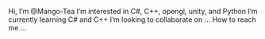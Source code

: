  Hi, I’m @Mango-Tea
 I’m interested in C#, C++, opengl, unity, and Python
 I’m currently learning C# and C++
 I’m looking to collaborate on ...
 How to reach me ...

<!---
Mango-Tea/Mango-Tea is a ✨ special ✨ repository because its `README.md` (this file) appears on your GitHub profile.
You can click the Preview link to take a look at your changes.
--->
